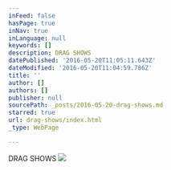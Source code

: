```yaml
---
inFeed: false
hasPage: true
inNav: true
inLanguage: null
keywords: []
description: DRAG SHOWS
datePublished: '2016-05-20T11:05:11.643Z'
dateModified: '2016-05-20T11:04:59.786Z'
title: ''
author: []
authors: []
publisher: null
sourcePath: _posts/2016-05-20-drag-shows.md
starred: true
url: drag-shows/index.html
_type: WebPage

---
```

DRAG SHOWS
![](https://the-grid-user-content.s3-us-west-2.amazonaws.com/36f95f91-e70b-4bae-9bda-08939a34fa18.jpg)
